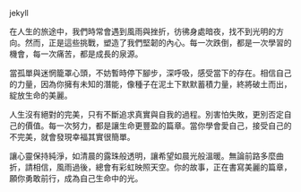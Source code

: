 jekyll

在人生的旅途中，我們時常會遇到風雨與挫折，彷彿身處暗夜，找不到光明的方向。然而，正是這些挑戰，塑造了我們堅韌的內心。每一次跌倒，都是一次學習的機會，每一次痛苦，都是成長的泉源。

當孤單與迷惘籠罩心頭，不妨暫時停下腳步，深呼吸，感受當下的存在。相信自己的力量，因為你擁有未知的潛能，像種子在泥土下默默蓄積力量，終將破土而出，綻放生命的美麗。

人生沒有絕對的完美，只有不斷追求真實與自我的過程。別害怕失敗，更別否定自己的價值。每一次努力，都是讓生命更豐盈的篇章。當你學會愛自己，接受自己的不完美，就會發現幸福其實很簡單。

讓心靈保持純淨，如清晨的露珠般透明，讓希望如晨光般溫暖。無論前路多麼曲折，請相信，風雨過後，總會有彩虹映照天空。你的故事，正在書寫美麗的篇章，願你勇敢前行，成為自己生命中的光。